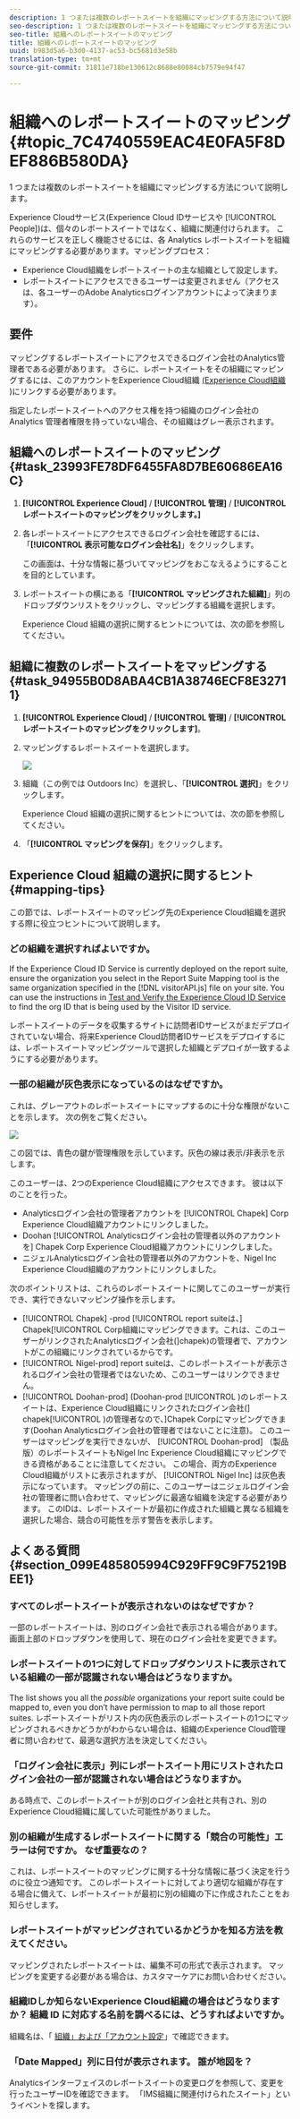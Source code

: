 ```yaml
---
description: 1 つまたは複数のレポートスイートを組織にマッピングする方法について説明します。
seo-description: 1 つまたは複数のレポートスイートを組織にマッピングする方法について説明します。
seo-title: 組織へのレポートスイートのマッピング
title: 組織へのレポートスイートのマッピング
uuid: b983d5a6-b3d0-4137-ac53-bc5681d3e58b
translation-type: tm+mt
source-git-commit: 31811e718be130612c8688e80084cb7579e94f47

---
```



# 組織へのレポートスイートのマッピング {#topic_7C4740559EAC4E0FA5F8DEF886B580DA}

1 つまたは複数のレポートスイートを組織にマッピングする方法について説明します。

Experience Cloudサービス(Experience Cloud IDサービスや [!UICONTROL People])は、個々のレポートスイートではなく、組織に関連付けられます。 これらのサービスを正しく機能させるには、各 Analytics レポートスイートを組織にマッピングする必要があります。マッピングプロセス：

* Experience Cloud組織をレポートスイートの主な組織として設定します。
* レポートスイートにアクセスできるユーザーは変更されません（アクセスは、各ユーザーのAdobe Analyticsログインアカウントによって決まります）。

## 要件

マッピングするレポートスイートにアクセスできるログイン会社のAnalytics管理者である必要があります。 さらに、レポートスイートをその組織にマッピングするには、このアカウントをExperience Cloud組織 [(Experience Cloud組織](../admin-getting-started/organizations.md#topic_C31CB834F109465A82ED57FF0563B3F1) )にリンクする必要があります。

指定したレポートスイートへのアクセス権を持つ組織のログイン会社の Analytics 管理者権限を持っていない場合、その組織はグレー表示されます。

## 組織へのレポートスイートのマッピング {#task_23993FE78DF6455FA8D7BE60686EA16C}

1. **[!UICONTROL Experience Cloud]** / **[!UICONTROL 管理]** / **[!UICONTROL レポートスイートのマッピングをクリックします。]**

1. 各レポートスイートにアクセスできるログイン会社を確認するには、「**[!UICONTROL 表示可能なログイン会社名]**」をクリックします。

   この画面は、十分な情報に基づいてマッピングをおこなえるようにすることを目的としています。

1. レポートスイートの横にある「**[!UICONTROL マッピングされた組織]**」列のドロップダウンリストをクリックし、マッピングする組織を選択します。

   Experience Cloud 組織の選択に関するヒントについては、次の節を参照してください。

## 組織に複数のレポートスイートをマッピングする{#task_94955B0D8ABA4CB1A38746ECF8E32711}

1. **[!UICONTROL Experience Cloud]** / **[!UICONTROL 管理]** / **[!UICONTROL レポートスイートのマッピングをクリックします]**。

1. マッピングするレポートスイートを選択します。

   ![](assets/rs-mapping-multiple.png)

1. 組織（この例では Outdoors Inc）を選択し、「**[!UICONTROL 選択]**」をクリックします。

   Experience Cloud 組織の選択に関するヒントについては、次の節を参照してください。

1. 「**[!UICONTROL マッピングを保存]**」をクリックします。

## Experience Cloud 組織の選択に関するヒント {#mapping-tips}

この節では、レポートスイートのマッピング先のExperience Cloud組織を選択する際に役立つヒントについて説明します。

### どの組織を選択すればよいですか。

If the Experience Cloud ID Service is currently deployed on the report suite, ensure the organization you select in the Report Suite Mapping tool is the same organization specified in the [!DNL visitorAPI.js] file on your site. You can use the instructions in [Test and Verify the Experience Cloud ID Service](https://docs.adobe.com/content/help/en/id-service/using/implementation-guides/test-verify.html) to find the org ID that is being used by the Visitor ID service.

レポートスイートのデータを収集するサイトに訪問者IDサービスがまだデプロイされていない場合、将来Experience Cloud訪問者IDサービスをデプロイするには、レポートスイートマッピングツールで選択した組織とデプロイが一致するようにする必要があります。

### 一部の組織が灰色表示になっているのはなぜですか。

これは、グレーアウトのレポートスイートにマップするのに十分な権限がないことを示します。 次の例をご覧ください。


![](assets/rs-mapping.png)

この図では、青色の鍵が管理権限を示しています。灰色の線は表示/非表示を示します。

このユーザーは、2つのExperience Cloud組織にアクセスできます。 彼は以下のことを行った。

* Analyticsログイン会社の管理者アカウントを [!UICONTROL Chapek] Corp Experience Cloud組織アカウントにリンクしました。
* Doohan [!UICONTROL Analyticsログイン会社の管理者以外のアカウントを] Chapek  Corp Experience Cloud組織アカウントにリンクしました。
* ニジェルAnalyticsログイン会社の管理者以外のアカウントを、Nigel Inc Experience Cloud組織のアカウントにリンクしました。

次のポイントリストは、これらのレポートスイートに関してこのユーザーが実行でき、実行できないマッピング操作を示します。

* [!UICONTROL Chapek] -prod [!UICONTROL report suiteは、] Chapek[!UICONTROL Corp組織にマッピングできます。これは、このユーザーがリンクされたAnalyticsログイン会社(]chapek)の管理者で、アカウントがこの組織にリンクされているからです。
* [!UICONTROL Nigel-prod] report suiteは、このレポートスイートが表示されるログイン会社の管理者ではないため、このユーザーはリンクできません。
* [!UICONTROL Doohan-prod] (Doohan-prod [!UICONTROL )のレポートスイートは、Experience Cloud組織にリンクされたログイン会社(] chapek[!UICONTROL )の管理者なので、]Chapek Corpにマッピングできます(Doohan Analyticsログイン会社の管理者ではないことに注意)。 このユーザーはマッピングを実行できないが、 [!UICONTROL Doohan-prod] （製品版）のレポートスイートもNigel Inc Experience Cloud組織にマッピングできる資格があることに注意してください。 この場合、両方のExperience Cloud組織がリストに表示されますが、 [!UICONTROL Nigel Inc] は灰色表示になっています。 マッピングの前に、このユーザーはニジェルログイン会社の管理者に問い合わせて、マッピングに最適な組織を決定する必要があります。 このIDは、レポートスイートが最初に作成された組織と異なる組織を選択した場合、競合の可能性を示す警告を表示します。

## よくある質問 {#section_099E485805994C929FF9C9F75219BEE1}

### すべてのレポートスイートが表示されないのはなぜですか？

一部のレポートスイートは、別のログイン会社で表示される場合があります。 画面上部のドロップダウンを使用して、現在のログイン会社を変更できます。

### レポートスイートの1つに対してドロップダウンリストに表示されている組織の一部が認識されない場合はどうなりますか。

The list shows you all the *possible* organizations your report suite could be mapped to, even you don’t have permission to map to all those report suites. レポートスイートがリスト内の灰色表示のレポートスイートの1つにマッピングされるべきかどうかがわからない場合は、組織のExperience Cloud管理者に問い合わせて、最適な選択方法を決定してください。

### 「ログイン会社に表示」列にレポートスイート用にリストされたログイン会社の一部が認識されない場合はどうなりますか。

ある時点で、このレポートスイートが別のログイン会社と共有され、別のExperience Cloud組織に属していた可能性がありました。

### 別の組織が生成するレポートスイートに関する「競合の可能性」エラーは何ですか。 なぜ重要なの？

これは、レポートスイートのマッピングに関する十分な情報に基づく決定を行うのに役立つ通知です。 このレポートスイートに対してより適切な組織が存在する場合に備えて、レポートスイートが最初に別の組織の下に作成されたことをお知らせします。

### レポートスイートがマッピングされているかどうかを知る方法を教えてください。

マッピングされたレポートスイートは、編集不可の形式で表示されます。 マッピングを変更する必要がある場合は、カスタマーケアにお問い合わせください。

### 組織IDしか知らないExperience Cloud組織の場合はどうなりますか？ 組織 ID に対応する名前を調べるには、どうすればよいですか。

組織名は、「 [組織」および「アカウント設定](https://docs.adobe.com/content/help/ja-JP/core-services/interface/manage-users-and-products/organizations.html)」で確認できます。

### 「Date Mapped」列に日付が表示されます。 誰が地図を？

Analyticsインターフェイスのレポートスイートの変更ログを参照して、変更を行ったユーザーIDを確認できます。 「IMS組織に関連付けられたスイート」というイベントを探します。
